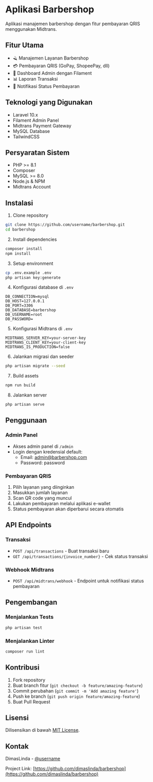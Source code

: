 # Aplikasi Barbershop

Aplikasi manajemen barbershop dengan fitur pembayaran QRIS menggunakan Midtrans.

## Fitur Utama

-   🪒 Manajemen Layanan Barbershop
-   💳 Pembayaran QRIS (GoPay, ShopeePay, dll)
-   📱 Dashboard Admin dengan Filament
-   📊 Laporan Transaksi
-   🔔 Notifikasi Status Pembayaran

## Teknologi yang Digunakan

-   Laravel 10.x
-   Filament Admin Panel
-   Midtrans Payment Gateway
-   MySQL Database
-   TailwindCSS

## Persyaratan Sistem

-   PHP >= 8.1
-   Composer
-   MySQL >= 8.0
-   Node.js & NPM
-   Midtrans Account

## Instalasi

1. Clone repository

```bash
git clone https://github.com/username/barbershop.git
cd barbershop
```

2. Install dependencies

```bash
composer install
npm install
```

3. Setup environment

```bash
cp .env.example .env
php artisan key:generate
```

4. Konfigurasi database di `.env`

```env
DB_CONNECTION=mysql
DB_HOST=127.0.0.1
DB_PORT=3306
DB_DATABASE=barbershop
DB_USERNAME=root
DB_PASSWORD=
```

5. Konfigurasi Midtrans di `.env`

```env
MIDTRANS_SERVER_KEY=your-server-key
MIDTRANS_CLIENT_KEY=your-client-key
MIDTRANS_IS_PRODUCTION=false
```

6. Jalankan migrasi dan seeder

```bash
php artisan migrate --seed
```

7. Build assets

```bash
npm run build
```

8. Jalankan server

```bash
php artisan serve
```

## Penggunaan

### Admin Panel

-   Akses admin panel di `/admin`
-   Login dengan kredensial default:
    -   Email: admin@barbershop.com
    -   Password: password

### Pembayaran QRIS

1. Pilih layanan yang diinginkan
2. Masukkan jumlah layanan
3. Scan QR code yang muncul
4. Lakukan pembayaran melalui aplikasi e-wallet
5. Status pembayaran akan diperbarui secara otomatis

## API Endpoints

### Transaksi

-   `POST /api/transactions` - Buat transaksi baru
-   `GET /api/transactions/{invoice_number}` - Cek status transaksi

### Webhook Midtrans

-   `POST /api/midtrans/webhook` - Endpoint untuk notifikasi status pembayaran

## Pengembangan

### Menjalankan Tests

```bash
php artisan test
```

### Menjalankan Linter

```bash
composer run lint
```

## Kontribusi

1. Fork repository
2. Buat branch fitur (`git checkout -b feature/amazing-feature`)
3. Commit perubahan (`git commit -m 'Add amazing feature'`)
4. Push ke branch (`git push origin feature/amazing-feature`)
5. Buat Pull Request

## Lisensi

Dilisensikan di bawah [MIT License](LICENSE.md).

## Kontak

DimasLinda - [@username](https://github.com/dimaslinda)

Project Link: [https://github.com/dimaslinda/barbershop](https://github.com/dimaslinda/barbershop)
